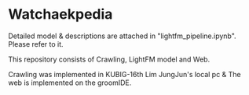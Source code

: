 # Watchaekpedia

Detailed model & descriptions are attached in "lightfm_pipeline.ipynb". Please refer to it.

This repository consists of Crawling, LightFM model and Web.

Crawling was implemented in KUBIG-16th Lim JungJun's local pc & The web is implemented on the groomIDE.
